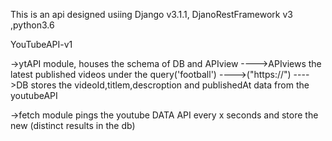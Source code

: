 This is an api designed usiing Django v3.1.1, DjanoRestFramework v3 ,python3.6

YouTubeAPI-v1

->ytAPI module, houses the schema of DB and APIview
---->APIviews the latest published videos under the query('football')
---->("https://")
---->DB stores the videoId,titlem,descroption and publishedAt data from the youtubeAPI

->fetch module pings the youtube DATA API every x seconds and store the new (distinct results in the db)

